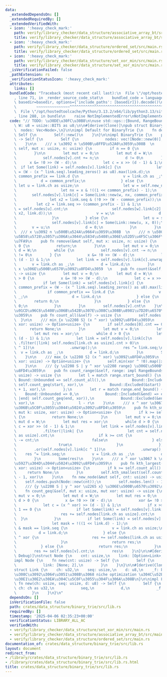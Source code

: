 ```yaml
---
data:
  _extendedDependsOn: []
  _extendedRequiredBy: []
  _extendedVerifiedWith:
  - icon: ':heavy_check_mark:'
    path: verify/library_checker/data_structure/associative_array_bt/src/main.rs
    title: verify/library_checker/data_structure/associative_array_bt/src/main.rs
  - icon: ':heavy_check_mark:'
    path: verify/library_checker/data_structure/ordered_set/src/main.rs
    title: verify/library_checker/data_structure/ordered_set/src/main.rs
  - icon: ':heavy_check_mark:'
    path: verify/library_checker/data_structure/set_xor_min/src/main.rs
    title: verify/library_checker/data_structure/set_xor_min/src/main.rs
  _isVerificationFailed: false
  _pathExtension: rs
  _verificationStatusIcon: ':heavy_check_mark:'
  attributes:
    links: []
  bundledCode: "Traceback (most recent call last):\n  File \"/opt/hostedtoolcache/Python/3.13.2/x64/lib/python3.13/site-packages/onlinejudge_verify/documentation/build.py\"\
    , line 71, in _render_source_code_stat\n    bundled_code = language.bundle(stat.path,\
    \ basedir=basedir, options={'include_paths': [basedir]}).decode()\n          \
    \         ~~~~~~~~~~~~~~~^^^^^^^^^^^^^^^^^^^^^^^^^^^^^^^^^^^^^^^^^^^^^^^^^^^^^^^^^^^^^^^^^^\n\
    \  File \"/opt/hostedtoolcache/Python/3.13.2/x64/lib/python3.13/site-packages/onlinejudge_verify/languages/rust.py\"\
    , line 288, in bundle\n    raise NotImplementedError\nNotImplementedError\n"
  code: "// TODO: \u30DE\u30FC\u30B8\n\nuse std::ops::{Bound, RangeBounds};\n\nconst\
    \ W: u8 = usize::BITS as u8;\n\n#[derive(Clone)]\npub struct BinaryTrie {\n  \
    \  nodes: Vec<Node>,\n}\n\nimpl Default for BinaryTrie {\n    fn default() ->\
    \ Self {\n        Self::new()\n    }\n}\n\nimpl BinaryTrie {\n    pub fn new()\
    \ -> Self {\n        Self {\n            nodes: vec![Node::new(0)],\n        }\n\
    \    }\n\n    /// x \u3092 n \u500B\u8FFD\u52A0\u3059\u308B  \n    pub fn insert(&mut\
    \ self, mut x: usize, n: usize) {\n        if n == 0 {\n            return;\n\
    \        }\n\n        let mut v = 0;\n        let mut d = W;\n        while {\n\
    \            self.nodes[v].cnt += n;\n            d != 0\n        } {\n      \
    \      x &= !0 >> (W - d);\n            let c = x >> (d - 1) & 1;\n          \
    \  if let Some(link) = self.nodes[v].link[c] {\n                let common_prefix\
    \ = (W - (x ^ link.seq).leading_zeros() as u8).max(link.d);\n                if\
    \ common_prefix == link.d {\n                    v = link.ch as _;\n         \
    \           d = common_prefix;\n                } else {\n                   \
    \ let u = link.ch as usize;\n                    let w = self.new_node(self.nodes[u].cnt);\n\
    \                    let nx = x & !((1 << common_prefix) - 1);\n             \
    \       self.nodes[v].link[c] = Some(Link::new(w, nx, common_prefix));\n     \
    \               let x2 = link.seq & (!0 >> (W - common_prefix));\n           \
    \         let c2 = link.seq >> (common_prefix - 1) & 1;\n                    self.nodes[w].cnt\
    \ = self.nodes[u].cnt;\n                    self.nodes[w].link[c2] = Some(Link::new(u,\
    \ x2, link.d));\n                    v = w;\n                    d = common_prefix;\n\
    \                }\n            } else {\n                let u = self.new_node(0);\n\
    \                self.nodes[v].link[c] = Some(Link::new(u, x, 0));\n         \
    \       v = u;\n                d = 0;\n            }\n        }\n    }\n\n  \
    \  /// x \u3092 n \u500B\u524A\u9664\u3059\u308B  \n    /// n \u500B\u4EE5\u4E0A\
    \u5B58\u5728\u3057\u306A\u3044\u5834\u5408\u306E\u52D5\u4F5C\u306F\u672A\u5B9A\
    \u7FA9\n    pub fn remove(&mut self, mut x: usize, n: usize) {\n        if n ==\
    \ 0 {\n            return;\n        }\n\n        let mut v = 0;\n        let mut\
    \ d = W;\n        while {\n            self.nodes[v].cnt -= n;\n            d\
    \ != 0\n        } {\n            x &= !0 >> (W - d);\n            let c = x >>\
    \ (d - 1) & 1;\n            let link = self.nodes[v].link[c].unwrap();\n     \
    \       v = link.ch as _;\n            d = link.d;\n        }\n    }\n\n    ///\
    \ x \u306E\u500B\u6570\u3092\u8FD4\u3059  \n    pub fn count(&self, mut x: usize)\
    \ -> usize {\n        let mut v = 0;\n        let mut d = W;\n        while d\
    \ > 0 {\n            x &= !0 >> (W - d);\n            let c = x >> (d - 1) & 1;\n\
    \            if let Some(link) = self.nodes[v].link[c] {\n                let\
    \ common_prefix = (W - (x ^ link.seq).leading_zeros() as u8).max(link.d);\n  \
    \              if common_prefix == link.d {\n                    v = link.ch as\
    \ _;\n                    d = link.d;\n                } else {\n            \
    \        return 0;\n                }\n            } else {\n                return\
    \ 0;\n            }\n        }\n        self.nodes[v].cnt\n    }\n\n    /// \u591A\
    \u91CD\u96C6\u5408\u306B\u542B\u307E\u308C\u308B\u8981\u7D20\u6570\u3092\u8FD4\
    \u3059\n    pub fn count_all(&self) -> usize {\n        self.nodes[0].cnt\n  \
    \  }\n\n    /// min_{x \u2208 S} (x ^ xor) \u3092\u8FD4\u3059\n    pub fn min(&self,\
    \ xor: usize) -> Option<usize> {\n        if self.nodes[0].cnt == 0 {\n      \
    \      return None;\n        }\n        let mut v = 0;\n        let mut d = W;\n\
    \        let mut res = xor;\n        while d > 0 {\n            let c = xor >>\
    \ (d - 1) & 1;\n            let link = self.nodes[v].link[c]\n               \
    \ .filter(|link| self.nodes[link.ch as usize].cnt > 0)\n                .or(self.nodes[v].link[c\
    \ ^ 1])\n                .unwrap();\n            res ^= link.seq;\n          \
    \  v = link.ch as _;\n            d = link.d;\n        }\n        Some(res)\n\
    \    }\n\n    /// max_{x \u2208 S} (x ^ xor) \u3092\u8FD4\u3059\n    pub fn max(&self,\
    \ xor: usize) -> Option<usize> {\n        self.min(xor ^ !0).map(|x| x ^ !0)\n\
    \    }\n\n    /// {y \u2208 S | y ^ xor \u2208 range} \u306E\u500B\u6570\u3092\
    \u8FD4\u3059\n    pub fn count_range(&self, range: impl RangeBounds<usize>, xor:\
    \ usize) -> usize {\n        let l = match range.start_bound() {\n           \
    \ Bound::Unbounded => self.count_all(),\n            Bound::Included(&start) =>\
    \ self.count_geq(start, xor),\n            Bound::Excluded(&start) => self.count_geq(start\
    \ + 1, xor),\n        };\n        let r = match range.end_bound() {\n        \
    \    Bound::Unbounded => 0,\n            Bound::Included(&end) => end.checked_add(1).map_or(0,\
    \ |end| self.count_geq(end, xor)),\n            Bound::Excluded(&end) => self.count_geq(end,\
    \ xor),\n        };\n        l - r\n    }\n\n    /// x ^ xor \u3067 k \u756A\u76EE\
    \u306B\u5C0F\u3055\u3044\u5024\u3092\u8FD4\u3059\n    pub fn kth_smallest(&self,\
    \ mut k: usize, xor: usize) -> Option<usize> {\n        if k >= self.count_all()\
    \ {\n            return None;\n        }\n        let mut v = 0;\n        let\
    \ mut d = W;\n        let mut res = xor;\n        while d > 0 {\n            let\
    \ c = xor >> (d - 1) & 1;\n            let link = self.nodes[v].link[c]\n    \
    \            .filter(|link| {\n                    let cnt = self.nodes[link.ch\
    \ as usize].cnt;\n                    if k >= cnt {\n                        k\
    \ -= cnt;\n                        false\n                    } else {\n     \
    \                   true\n                    }\n                })\n        \
    \        .or(self.nodes[v].link[c ^ 1])\n                .unwrap();\n        \
    \    res ^= link.seq;\n            v = link.ch as _;\n            d = link.d;\n\
    \        }\n        Some(res)\n    }\n\n    /// x ^ xor \u3067 k \u756A\u76EE\u306B\
    \u5927\u304D\u3044\u5024\u3092\u8FD4\u3059\n    pub fn kth_largest(&self, k: usize,\
    \ xor: usize) -> Option<usize> {\n        if k >= self.count_all() {\n       \
    \     return None;\n        }\n        self.kth_smallest(self.count_all() - k\
    \ - 1, xor)\n    }\n\n    fn new_node(&mut self, cnt: usize) -> usize {\n    \
    \    self.nodes.push(Node::new(cnt));\n        self.nodes.len() - 1\n    }\n\n\
    \    /// {y \u2208 S | y ^ xor \u2265 x} \u306E\u500B\u6570\u3092\u8FD4\u3059\n\
    \    fn count_geq(&self, mut x: usize, mut xor: usize) -> usize {\n        let\
    \ mut v = 0;\n        let mut d = W;\n        let mut res = 0;\n        while\
    \ d > 0 {\n            x &= !0 >> (W - d);\n            xor &= !0 >> (W - d);\n\
    \            let c = (x ^ xor) >> (d - 1) & 1;\n            if x >> (d - 1) &\
    \ 1 == 0 {\n                if let Some(link) = self.nodes[v].link[c ^ 1] {\n\
    \                    res += self.nodes[link.ch as usize].cnt;\n              \
    \  }\n            }\n            if let Some(link) = self.nodes[v].link[c] {\n\
    \                let mask = !((1 << link.d) - 1);\n                if (x ^ xor)\
    \ & mask == link.seq {\n                    v = link.ch as usize;\n          \
    \          d = link.d;\n                } else {\n                    if x < link.seq\
    \ ^ xor {\n                        res += self.nodes[link.ch as usize].cnt;\n\
    \                    }\n                    return res;\n                }\n \
    \           } else {\n                return res;\n            }\n        }\n\
    \        res += self.nodes[v].cnt;\n        res\n    }\n}\n\n#[derive(Clone, Copy,\
    \ Debug)]\nstruct Node {\n    cnt: usize,\n    link: [Option<Link>; 2],\n}\n\n\
    impl Node {\n    fn new(cnt: usize) -> Self {\n        Self {\n            cnt,\n\
    \            link: [None; 2],\n        }\n    }\n}\n\n#[derive(Clone, Copy, Debug)]\n\
    struct Link {\n    ch: u32,\n    seq: usize,\n    d: u8,\n    _f: bool, // \u3053\
    \u308C\u3092\u3064\u3051\u308B\u3068 niche optimization \u304C\u52B9\u3044\u3066\
    \u30E1\u30E2\u30EA\u304C\u5C0F\u3055\u304F\u306A\u308B\n}\n\nimpl Link {\n   \
    \ fn new(ch: usize, seq: usize, d: u8) -> Self {\n        Self {\n           \
    \ ch: ch as u32,\n            seq,\n            d,\n            _f: false,\n \
    \       }\n    }\n}\n"
  dependsOn: []
  isVerificationFile: false
  path: crates/data_structure/binary_trie/src/lib.rs
  requiredBy: []
  timestamp: '2025-04-06 02:35:23+00:00'
  verificationStatus: LIBRARY_ALL_AC
  verifiedWith:
  - verify/library_checker/data_structure/set_xor_min/src/main.rs
  - verify/library_checker/data_structure/associative_array_bt/src/main.rs
  - verify/library_checker/data_structure/ordered_set/src/main.rs
documentation_of: crates/data_structure/binary_trie/src/lib.rs
layout: document
redirect_from:
- /library/crates/data_structure/binary_trie/src/lib.rs
- /library/crates/data_structure/binary_trie/src/lib.rs.html
title: crates/data_structure/binary_trie/src/lib.rs
---
```

